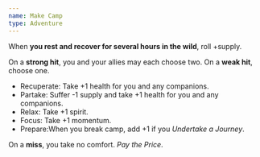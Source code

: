 ```yaml
---
name: Make Camp
type: Adventure
---
```


When **you rest and recover for several hours in the wild**, roll +supply.

On a **strong hit**, you and your allies may each choose two. On a **weak hit**, choose one.

- Recuperate: Take +1 health for you and any companions.
- Partake: Suffer -1 supply and take +1 health for you and any companions.
- Relax: Take +1 spirit.
- Focus: Take +1 momentum.
- Prepare:When you break camp, add +1 if you _Undertake a Journey_.

On a **miss**, you take no comfort. _Pay the Price_.
